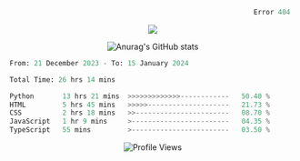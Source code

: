```python
                                                            Error 404   :(
```

<p align="center">
  <a href="https://skillicons.dev">
    <img src="https://skillicons.dev/icons?i=py,ts,rust,java" />
  </a>
</p>

<p align="center">
  <img alt="Anurag's GitHub stats" src="https://github-readme-stats.vercel.app/api?username=Kernel-rb&show_icons=true&theme=tokyonight">
</p>



<!--START_SECTION:waka-->

```python
From: 21 December 2023 - To: 15 January 2024

Total Time: 26 hrs 14 mins

Python       13 hrs 21 mins  >>>>>>>>>>>>>------------   50.40 %
HTML         5 hrs 45 mins   >>>>>--------------------   21.73 %
CSS          2 hrs 18 mins   >>-----------------------   08.70 %
JavaScript   1 hr 9 mins     >------------------------   04.35 %
TypeScript   55 mins         >------------------------   03.50 %
```

<!--END_SECTION:waka-->


<div align="center">
  <img src="https://komarev.com/ghpvc/?username=Kernel-rb&label=PROFILE+VIEWS" alt="Profile Views">
</div>
